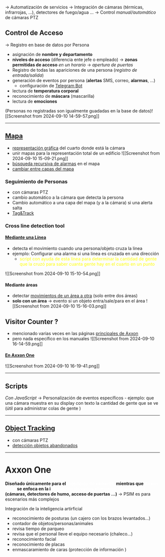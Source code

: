 -> Automatización de servicios 
-> Integración de cámaras (térmicas, infrarrojas, ...), detectores de fuego/agua ...
-> Control *manual/automático* de cámaras PTZ


## Control de Acceso
-> Registro en base de datos por Persona
- asignación de **nombre y departamento** 
- **niveles de acceso** (diferencia ente jefe o empleado) -> **zonas permitidas de acceso** *en un horario* -> *apertura de puertas*
- Registro de todas las apariciones de una persona (*registro de entrada/salida*)
- generación de eventos por persona (**alertas** SMS, correo, **alarmas**, ...)
	- configuración de [Telegram Bot](https://docs.axxonsoft.com/confluence/display/PSIM100en/Notification+services)
- lectura de **temperatura corporal** 
- reconocimiento de **máscara** (mascarilla)
- lectura de **emociones**

(Personas no registradas son igualmente guadadas en la base de datos)![[Screenshot from 2024-09-10 14-59-57.png]]

---

## [Mapa](https://docs.axxonsoft.com/confluence/display/PSIM100en/Setup+procedure+for+the+interactive+map)
- [representación gráfica](https://docs.axxonsoft.com/confluence/display/PSIM100en/Creating+the+layers+of+the+interactive+map) del cuarto donde está la cámara 
- unir mapas para la representación total de un edificio ![[Screenshot from 2024-09-10 15-09-21.png]]
- [búsqueda  recursiva de alarmas](https://docs.axxonsoft.com/confluence/display/PSIM100en/Configuring+the+mechanism+for+searching+and+processing+alarm+signals+on+multilayer+maps) en el mapa
- [cambiar entre capas del mapa](https://docs.axxonsoft.com/confluence/display/PSIM100en/Switching+between+layers+of+the+Map)

### Seguimiento de Personas 
- con cámaras PTZ 
- cambio automático a la cámara que detecta la persona 
- Cambio automático a una capa del mapa (y a la cámara) si una alerta salta 
- [Tag&Track](https://docs.axxonsoft.com/confluence/pages/viewpage.action?pageId=235438819)

### Cross line detection tool 
#### [Mediante una Línea](https://docs.axxonsoft.com/confluence/display/PSIM100en/Search+by+line+crossing)
- detecta el movimiento cuando una persona/objeto cruza la linea
- ejemplo: Configurar una alarma si una linea es cruzada en una dirección 
	- <span style="color:#ffff00">script con ayuda de esta línea para determinar la cantidad de gente que la cruzó para saber cuanta gente hay en el cuarto en un punto</span>
 
![[Screenshot from 2024-09-10 15-10-54.png]]

#### Mediante áreas
- detectar [movimientos de un área a otra](https://docs.axxonsoft.com/confluence/display/PSIM100en/Moving+from+one+area+to+another+detection+tool+configuration) (solo entre dos áreas)
- **solo con un área** -> evento si un objeto entra/sale/para en el área
![[Screenshot from 2024-09-10 15-16-03.png]]



## Visitor Counter ? 
- mencionado varias veces en las páginas [principales de Axxon ](https://www.axxonsoft.com/glossary#visitor-counter)
- pero nada específico en los manuales 
![[Screenshot from 2024-09-10 16-14-59.png]]


#### [En Axxon One](https://www.axxonsoft.com/products/video-management-software/key-features/axxon-one-retail-security-pack#visitor-counter)
![[Screenshot from 2024-09-10 16-19-41.png]]

---

## Scripts 
*Con JavaScript*
-> Personalización de eventos específicos 
	- ejemplo: que una cámara muestra en su display con texto la cantidad de gente que se ve (útil para administrar colas de gente )


---

## [Object Tracking ](https://docs.axxonsoft.com/confluence/display/PSIM100en/Enabling+object+tracking+on+interactive+map)
- con cámaras PTZ
- [detección objetos abandonados ](https://docs.axxonsoft.com/confluence/display/PSIM100en/Creating+and+configuring+the+Tracker+object)



---

# Axxon One
**Diseñado únicamente para el <span style="color:#ffffff">monitoreo de cámaras,</span> mientras que <span style="color:#ffffff">Axxon PSIM </span>se enfoca en la i<span style="color:#ffffff">ntegración de varios elementos de seguridad</span> (cámaras, detectores de humo, acceso de puertas ...)** -> PSIM es para escenarios más complejos

Integración de la inteligencia artirficial
- reconocimiento de posturas (un cajero con los brazos levantados...)
- contador de objetos/personas/animales
- revisa tiempo de parqueo
- revisa que el personal lleve el equipo necesario (chaleco...)
- reconocimiento facial
- reconocimiento de placas
- enmascaramiento de caras (protección de información ) 